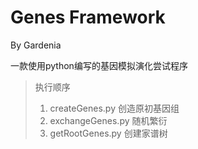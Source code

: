 # Genes Framework

By Gardenia

一款使用python编写的基因模拟演化尝试程序

>执行顺序
>1. createGenes.py 创造原初基因组
>2. exchangeGenes.py 随机繁衍
>3. getRootGenes.py 创建家谱树
